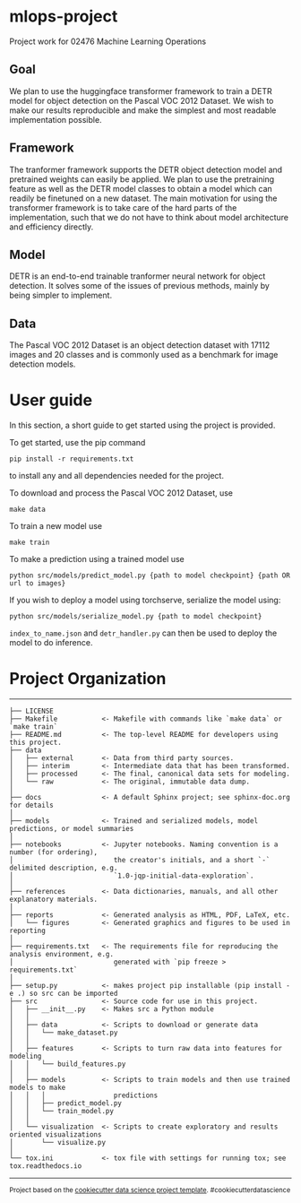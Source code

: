 
# mlops-project
Project work for 02476 Machine Learning Operations

## Goal
We plan to use the huggingface transformer framework to train a DETR model for object detection on the Pascal VOC 2012 Dataset. We wish to make our results reproducible and make the simplest and most readable implementation possible.

## Framework
The tranformer framework supports the DETR object detection model and pretrained weights can easily be applied. We plan to use the pretraining feature as well as the DETR model classes to obtain a model which can readily be finetuned on a new dataset. The main motivation for using the transformer framework is to take care of the hard parts of the implementation, such that we do not have to think about model architecture and efficiency directly.

## Model
DETR is an end-to-end trainable tranformer neural network for object detection. It solves some of the issues of previous methods, mainly by being simpler to implement.

## Data
The Pascal VOC 2012 Dataset is an object detection dataset with 17112 images and 20 classes and is commonly used as a benchmark for image detection models.

# User guide
In this section, a short guide to get started using the project is provided.

To get started, use the pip command
```
pip install -r requirements.txt
```
to install any and all dependencies needed for the project.

To download and process the Pascal VOC 2012 Dataset, use
```
make data
```

To train a new model use
```
make train
```

To make a prediction using a trained model use
```
python src/models/predict_model.py {path to model checkpoint} {path OR url to images}
```

If you wish to deploy a model using torchserve, serialize the model using:
```
python src/models/serialize_model.py {path to model checkpoint}
```
```index_to_name.json``` and ```detr_handler.py``` can then be used to deploy the model to do inference.

# Project Organization
------------

    ├── LICENSE
    ├── Makefile           <- Makefile with commands like `make data` or `make train`
    ├── README.md          <- The top-level README for developers using this project.
    ├── data
    │   ├── external       <- Data from third party sources.
    │   ├── interim        <- Intermediate data that has been transformed.
    │   ├── processed      <- The final, canonical data sets for modeling.
    │   └── raw            <- The original, immutable data dump.
    │
    ├── docs               <- A default Sphinx project; see sphinx-doc.org for details
    │
    ├── models             <- Trained and serialized models, model predictions, or model summaries
    │
    ├── notebooks          <- Jupyter notebooks. Naming convention is a number (for ordering),
    │                         the creator's initials, and a short `-` delimited description, e.g.
    │                         `1.0-jqp-initial-data-exploration`.
    │
    ├── references         <- Data dictionaries, manuals, and all other explanatory materials.
    │
    ├── reports            <- Generated analysis as HTML, PDF, LaTeX, etc.
    │   └── figures        <- Generated graphics and figures to be used in reporting
    │
    ├── requirements.txt   <- The requirements file for reproducing the analysis environment, e.g.
    │                         generated with `pip freeze > requirements.txt`
    │
    ├── setup.py           <- makes project pip installable (pip install -e .) so src can be imported
    ├── src                <- Source code for use in this project.
    │   ├── __init__.py    <- Makes src a Python module
    │   │
    │   ├── data           <- Scripts to download or generate data
    │   │   └── make_dataset.py
    │   │
    │   ├── features       <- Scripts to turn raw data into features for modeling
    │   │   └── build_features.py
    │   │
    │   ├── models         <- Scripts to train models and then use trained models to make
    │   │   │                 predictions
    │   │   ├── predict_model.py
    │   │   └── train_model.py
    │   │
    │   └── visualization  <- Scripts to create exploratory and results oriented visualizations
    │       └── visualize.py
    │
    └── tox.ini            <- tox file with settings for running tox; see tox.readthedocs.io


--------

<p><small>Project based on the <a target="_blank" href="https://drivendata.github.io/cookiecutter-data-science/">cookiecutter data science project template</a>. #cookiecutterdatascience</small></p>


